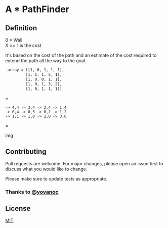 # A * PathFinder

## Definition

0 = Wall  
X >= 1 is the cost 

It's based on the cost of the path and an estimate of the cost required to extend the path all the way to the goal.

```bash
 array = [[1, 0, 1, 1, 1],
         [1, 1, 1, 5, 1],
         [1, 0, 0, 1, 1],
         [1, 0, 1, 3, 2],
         [1, 0, 1, 1, 1]]
```
=

```
-> 4,4 -> 3,4 -> 2,4 -> 1,4 
-> 0,4 -> 0,3 -> 0,2 -> 1,2
-> 1,1 -> 1,0 -> 2,0 -> 3,0 
```

=

img

## Contributing
Pull requests are welcome. For major changes, please open an issue first to discuss what you would like to change.

Please make sure to update tests as appropriate.

### Thanks to [@yovanoc](https://github.com/yovanoc)

## License
[MIT](https://choosealicense.com/licenses/mit/)